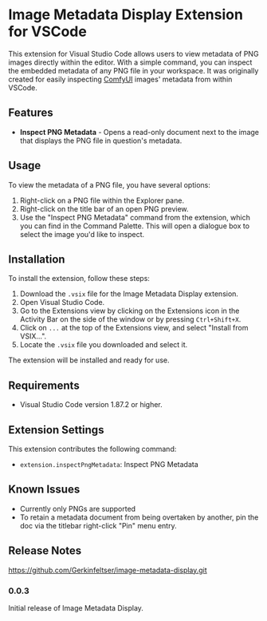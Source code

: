 # Image Metadata Display Extension for VSCode

This extension for Visual Studio Code allows users to view metadata of PNG images directly within the editor. With a simple command, you can inspect the embedded metadata of any PNG file in your workspace. It was originally created for easily inspecting [ComfyUI](https://github.com/comfyanonymous/ComfyUI) images' metadata from within VSCode.

## Features

- **Inspect PNG Metadata** - Opens a read-only document next to the image that displays the PNG file in question's metadata.

## Usage

To view the metadata of a PNG file, you have several options: 

1. Right-click on a PNG file within the Explorer pane.
2. Right-click on the title bar of an open PNG preview.
3. Use the "Inspect PNG Metadata" command from the extension, which you can find in the Command Palette. This will open a dialogue box to select the image you'd like to inspect.

## Installation

To install the extension, follow these steps:

1. Download the `.vsix` file for the Image Metadata Display extension.
2. Open Visual Studio Code.
3. Go to the Extensions view by clicking on the Extensions icon in the Activity Bar on the side of the window or by pressing `Ctrl+Shift+X`.
4. Click on `...` at the top of the Extensions view, and select "Install from VSIX...".
5. Locate the `.vsix` file you downloaded and select it.

The extension will be installed and ready for use.

## Requirements

- Visual Studio Code version 1.87.2 or higher.

## Extension Settings

This extension contributes the following command:
- `extension.inspectPngMetadata`: Inspect PNG Metadata

## Known Issues

- Currently only PNGs are supported
- To retain a metadata document from being overtaken by another, pin the doc via the titlebar right-click "Pin" menu entry.

## Release Notes
https://github.com/Gerkinfeltser/image-metadata-display.git

### 0.0.3
Initial release of Image Metadata Display.